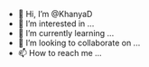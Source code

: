 - 👋 Hi, I’m @KhanyaD
- 👀 I’m interested in ...
- 🌱 I’m currently learning ...
- 💞️ I’m looking to collaborate on ...
- 📫 How to reach me ...

<!---
KhanyaD/KhanyaD is a ✨ special ✨ repository because its `README.md` (this file) appears on your GitHub profile.
You can click the Preview link to take a look at your changes.
--->
